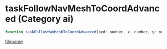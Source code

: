 # taskFollowNavMeshToCoordAdvanced (Category ai)

```js
function taskFollowNavMeshToCoordAdvanced(ped: number, x: number, y: number, z: number, speed: number, timeout: int, unkFloat: number, unkInt: int, unkX: number, unkY: number, unkZ: number, unk_40000f: number): void
```

[filename](taskFollowNavMeshToCoordAdvanced_m.md ':include')